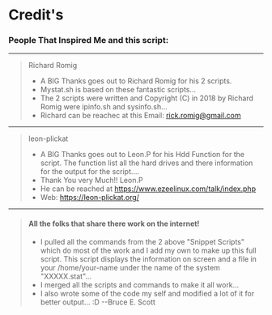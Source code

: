 
# Credit's
### People That Inspired Me and this script:

***

>Richard Romig 
> * A BIG Thanks goes out to Richard Romig for his 2 scripts.
> * Mystat.sh is based on these fantastic scripts...
> * The 2 scripts were written and Copyright (C) in 2018 by Richard Romig were
ipinfo.sh and sysinfo.sh...
> *	Richard can be reachec at this Email: rick.romig@gmail.com

***

>leon-plickat
> * A BIG Thanks goes out to Leon.P for his Hdd Function for the script.
 The function list all the hard drives and there information for the output
 for the script....
> * Thank You very Much!! Leon.P
> *  He can be reached at https://www.ezeelinux.com/talk/index.php
> *  Web: https://leon-plickat.org/

***

> #### All the folks that share there work on the internet!
> *  I pulled all the commands from the 2 above "Snippet Scripts" which do most of the work 
 and I add my own to make up this full script. This script displays the information on screen
 and a file in your /home/your-name under the name of the system "XXXXX.stat"...
> *  I merged all the scripts and commands to make it all work...
> *  I also wrote some of the code my self and modified a lot of it for better output... :D --Bruce E. Scott
